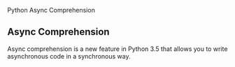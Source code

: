 Python Async Comprehension

## Async Comprehension

Async comprehension is a new feature in Python 3.5 that allows you to write asynchronous code in a synchronous way.